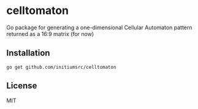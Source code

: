 # celltomaton

Go package for generating a one-dimensional Cellular Automaton pattern returned as a 16:9 matrix (for now)

## Installation

```
go get github.com/initiumsrc/celltomaton
```

## License

MIT
